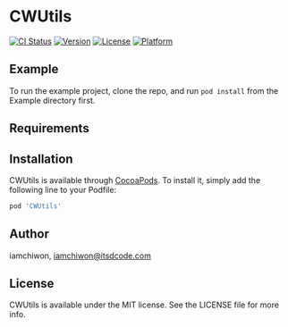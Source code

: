 # CWUtils

[![CI Status](http://img.shields.io/travis/iamchiwon/CWUtils.svg?style=flat)](https://travis-ci.org/iamchiwon/CWUtils)
[![Version](https://img.shields.io/cocoapods/v/CWUtils.svg?style=flat)](http://cocoapods.org/pods/CWUtils)
[![License](https://img.shields.io/cocoapods/l/CWUtils.svg?style=flat)](http://cocoapods.org/pods/CWUtils)
[![Platform](https://img.shields.io/cocoapods/p/CWUtils.svg?style=flat)](http://cocoapods.org/pods/CWUtils)

## Example

To run the example project, clone the repo, and run `pod install` from the Example directory first.

## Requirements

## Installation

CWUtils is available through [CocoaPods](http://cocoapods.org). To install
it, simply add the following line to your Podfile:

```ruby
pod 'CWUtils'
```

## Author

iamchiwon, iamchiwon@itsdcode.com

## License

CWUtils is available under the MIT license. See the LICENSE file for more info.
